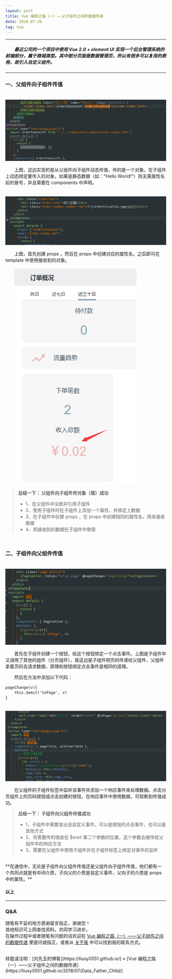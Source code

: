 ```yaml
---
layout: post
title: Vue 编程之路（一）——父子组件之间的数据传递
date: 2018-07-26
tag: Vue
---
```


___
##### 　　最近公司的一个项目中使用 Vue 2.0 + element UI 实现一个后台管理系统的前端部分，属于商城类型。其中部分页面是数据管理页，所以有很多可以复用的表格，故引入自定义组件。

___

### 一、父组件向子组件传值

　　![](/images/posts/Data_Father_Child/2.png)

　　上图，这边实现的是从父组件向子组件动态传值，传的是一个对象。在子组件上动态绑定要传入的对象，如果是静态数据（如："Hello World!"）则无需属性名前的冒号，并且需要在 components 中声明。

　　![](/images/posts/Data_Father_Child/3.png)

　　上图，首先创建 props ，然后在 props 中创建对应的属性名，之后即可在 template 中使用接收到的对象。

　　![](/images/posts/Data_Father_Child/4.png)

>**总结一下：  父组件向子组件传对象（值）成功**
>* 1、在父组件中注册并引用子组件
>* 2、使用子组件时在子组件上添加一个属性，并绑定上数据
>* 3、在子组件中创建 props ，在 props 中创建相同的属性名，用来接收数据
>* 4、把接收到的数据在子组件中使用
<br>

### 二、子组件向父组件传值

　　![](/images/posts/Data_Father_Child/5.png)

　　首先在子组件创建一个按钮，给这个按钮绑定一个点击事件。上图是子组件中又调用了其他的组件（分页组件），我这边是子组件把页码传递给父组件，父组件拿着页码去请求数据，原理和按钮绑定点击事件是相同的道理。

　　然后在方法中添加以下代码：

    pageChange(v){
        this.$emit('toPage', v)
    }
    
　　![](/images/posts/Data_Father_Child/6.png)

　　在父组件的子组件标签中监听该事件并添加一个响应事件来处理数据。点击分页组件上的页码按钮或点击创建的按钮，在响应事件中使用数据，可观察到传值成功。

>**总结一下：  子组件向父组件传值成功**
>* 1、子组件中需要发出该自定义事件，可以是按钮的点击事件，也可以是其他方式
>* 2、将需要传的值放在 $emit 第二个参数的位置，这个参数会被传给父组件中的响应方法
>* 3、需要在父组件中使用子组件并在子组件标签上绑定对事件的监听

<br>
**在通信中，无论是子组件向父组件传值还是父组件向子组件传值，他们都有一个共同点就是有中间介质，子向父的介质是自定义事件，父向子的介质是 props 中的属性。**


#### 以上

___
### Q&A

随笔有不妥的地方感谢留言指正，谢谢您！  
其他知识可上网查找资料，共同学习进步。  
在操作过程中或者随笔有问题的话欢迎在 [Vue 编程之路（一）——父子组件之间的数据传递](https://liuxy0551.github.io/2018/07/Data_Father_Child/) 里提问或指正，或者从 [关于我](https://liuxy0551.github.io/about/) 中可以找到我的联系方式。


<br>
转载请注明：[刘先玉的博客](https://liuxy0551.github.io/) » [Vue 编程之路（一）——父子组件之间的数据传递](https://liuxy0551.github.io/2018/07/Data_Father_Child/)

